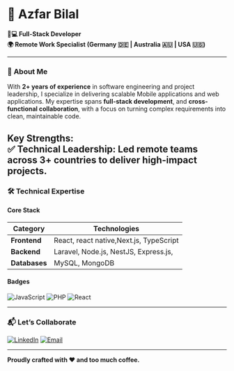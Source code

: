 
# 🚀  Azfar Bilal  
**👨💻 Full-Stack Developer**  
**🌍 Remote Work Specialist (Germany 🇩🇪 | Australia 🇦🇺 | USA 🇺🇸)**  

---

### 📌 **About Me**  
With **2+ years of experience** in software engineering and project leadership, I specialize in delivering scalable Mobile applications and web applications. My expertise spans **full-stack development**, and **cross-functional collaboration**, with a focus on turning complex requirements into clean, maintainable code.  

**Key Strengths:**  
✅ **Technical Leadership**: Led remote teams across 3+ countries to deliver high-impact projects.   
---

### 🛠️ **Technical Expertise**  

#### **Core Stack**  
| **Category**       | **Technologies**                                                                 |
|---------------------|---------------------------------------------------------------------------------|
| **Frontend**        | React, react native,Next.js, TypeScript                                         |
| **Backend**         | Laravel, Node.js, NestJS, Express.js,                                           |
| **Databases**       | MySQL, MongoDB                                                                  |

#### **Badges**  
![JavaScript](https://img.shields.io/badge/javascript-%23323330.svg?style=for-the-badge&logo=javascript&logoColor=%23F7DF1E)
![PHP](https://img.shields.io/badge/php-%23777BB4.svg?style=for-the-badge&logo=php&logoColor=white)
![React](https://img.shields.io/badge/react-%2320232a.svg?style=for-the-badge&logo=react&logoColor=%2361DAFB)

---

### 📬 **Let’s Collaborate**  
[![LinkedIn](https://img.shields.io/badge/LinkedIn-Connect-%230077B5?style=for-the-badge&logo=linkedin)](https://linkedin.com/in/azfar-bilal)
[![Email](https://img.shields.io/badge/Email-Contact-%23D14836?style=for-the-badge&logo=gmail)](mailto:azfar.bilal777@gmail.com)

---

**Proudly crafted with ❤️ and too much coffee.**  
